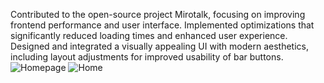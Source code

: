 Contributed to the open-source project Mirotalk, focusing on improving frontend performance and user interface.
Implemented optimizations that significantly reduced loading times and enhanced user experience.
Designed and integrated a visually appealing UI with modern aesthetics, including layout adjustments for improved usability of bar buttons.
![Homepage](https://github.com/ashiii1/live-streaming/blob/main/Screenshot%202024-07-20%20122859.png)
![Home](https://github.com/ashiii1/live-streaming/blob/main/Screenshot%202024-07-20%20122859.png)

